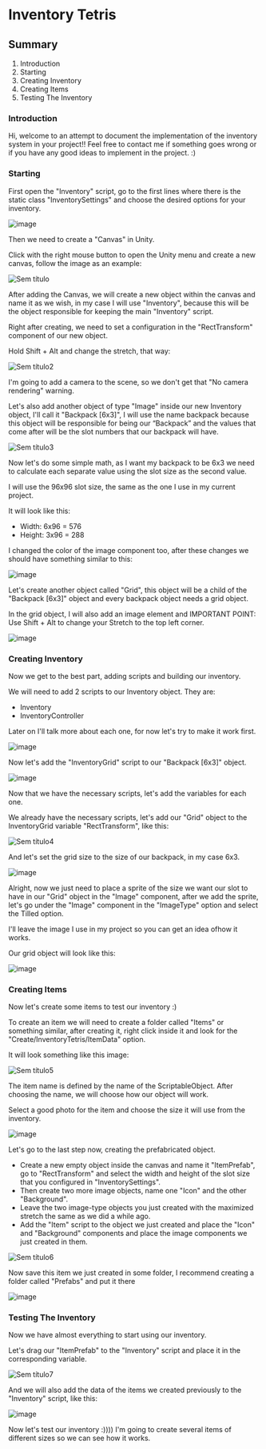 <h1>Inventory Tetris</h1>

<h2>Summary</h2>
<ol>
<li>Introduction</li>
<li>Starting</li>
<li>Creating Inventory</li>
<li>Creating Items</li>
<li>Testing The Inventory</li>
</ol>

<h3>Introduction</h3>
<p>
Hi, welcome to an attempt to document the implementation of the
inventory system in your project!!
Feel free to contact me if something goes wrong or if you have any good
ideas to implement in the project. :)
</p>

<h3>Starting</h3>
<p> 

First open the "Inventory" script, go to the first lines where there is the static class "InventorySettings" and choose the desired options for your inventory.
<p> 

![image](https://github.com/DavidSouzaLD/InventoryTetris-Unity/assets/100738882/f85f3490-cd7d-4a33-8094-cba7cd4c8e6d)


<p>
Then we need to create a "Canvas" in Unity.

Click with the right mouse button to open the Unity menu and create a new canvas, follow the image as an example:
</p>

![Sem título](https://github.com/DavidSouzaLD/InventoryTetris-Unity/assets/100738882/121cf6b8-c0b7-4e81-a663-59681a91533f)
<p> 
After adding the Canvas, we will create a new object within the canvas and name it as we wish, in my case I will use "Inventory", because this will be the object responsible for keeping the main "Inventory" script.

Right after creating, we need to set a configuration in the "RectTransform" component of our new object.

Hold Shift + Alt and change the stretch, that way:
</p>

![Sem título2](https://github.com/DavidSouzaLD/InventoryTetris-Unity/assets/100738882/cb9c55f3-1242-460f-aa3f-c2e48dc6cee1)

<p>
I'm going to add a camera to the scene, so we don't get that "No camera rendering" warning.

Let's also add another object of type "Image" inside our new Inventory object, I'll call it "Backpack [6x3]",
I will use the name backpack because this object will be responsible for being our “Backpack” and the values ​​that come after will be the slot numbers that our backpack will have.
</p>

![Sem título3](https://github.com/DavidSouzaLD/InventoryTetris-Unity/assets/100738882/427f4d34-9177-4af3-82cf-c164ecd424e8)

<p>
Now let's do some simple math, as I want my backpack to be 6x3 we need to calculate each separate value using the slot size as the second value.
</p>

<p>
I will use the 96x96 slot size, the same as the one I use in my current project.

It will look like this:
<ul>
<li>Width: 6x96 = 576</li>
<li>Height: 3x96 = 288</li>
</ul>

I changed the color of the image component too, after these changes we should have something similar to this:
</p>

![image](https://github.com/DavidSouzaLD/InventoryTetris-Unity/assets/100738882/8a3706ec-84c8-42d4-88a3-17902d003de9)

<p>
Let's create another object called "Grid", this object will be a child of the "Backpack [6x3]" object and every backpack object needs a grid object.

In the grid object, I will also add an image element and IMPORTANT POINT:
Use Shift + Alt to change your Stretch to the top left corner.
</p>

![image](https://github.com/DavidSouzaLD/InventoryTetris-Unity/assets/100738882/aedce17d-7616-46ed-83c5-5be4de97a891)

<h3>Creating Inventory</h3>
<p>
Now we get to the best part, adding scripts and building our inventory.

We will need to add 2 scripts to our Inventory object.
They are:

<ul>
<li>Inventory</li>
<li>InventoryController</li>
</ul>

Later on I'll talk more about each one, for now let's try to make it work first.
</p>

![image](https://github.com/DavidSouzaLD/InventoryTetris-Unity/assets/100738882/03d01a58-4eac-4944-a2b1-f474ae568345)

<p>
Now let's add the "InventoryGrid" script to our "Backpack [6x3]" object.
</p>

![image](https://github.com/DavidSouzaLD/InventoryTetris-Unity/assets/100738882/c10e2f9b-c597-47db-b446-b4b0ad60aff4)

<p>
Now that we have the necessary scripts, let's add the variables for each one.

We already have the necessary scripts, let's add our "Grid" object to the InventoryGrid variable "RectTransform", like this:
</p>

![Sem título4](https://github.com/DavidSouzaLD/InventoryTetris-Unity/assets/100738882/4071416c-31ea-4042-8008-6596c6b36716)

<p>
And let's set the grid size to the size of our backpack, in my case 6x3.
</p>

![image](https://github.com/DavidSouzaLD/InventoryTetris-Unity/assets/100738882/84649d65-76e2-45e2-b469-5e0a8fa59fed)

<p>
Alright, now we just need to place a sprite of the size we want our slot to have in our "Grid" object in the "Image" component, after we add the sprite, let's go under the "Image" component in the "ImageType" option and select the Tilled option.

I'll leave the image I use in my project so you can get an idea of ​​how it works.
</p>

<p>
Our grid object will look like this:
</p>

![image](https://github.com/DavidSouzaLD/InventoryTetris-Unity/assets/100738882/a656a012-e3fd-405b-ab52-ca6743d436b6)

<h3>Creating Items</h3>
<p>
Now let's create some items to test our inventory :)

To create an item we will need to create a folder called "Items" or something similar, after creating it, right click inside it and look for the "Create/InventoryTetris/ItemData" option.

It will look something like this image:
</p>

![Sem título5](https://github.com/DavidSouzaLD/InventoryTetris-Unity/assets/100738882/e16f2eed-1a5d-473e-ba0f-d4690af52046)

<p>
The item name is defined by the name of the ScriptableObject. After choosing the name, we will choose how our object will work.

Select a good photo for the item and choose the size it will use from the inventory.
</p>

![image](https://github.com/DavidSouzaLD/InventoryTetris-Unity/assets/100738882/c8cb2bdf-93fc-47a1-8432-49d616cdb09d)

<p>
Let's go to the last step now, creating the prefabricated object.

<ul>
<li>Create a new empty object inside the canvas and name it "ItemPrefab", go to "RectTransform" and select the width and height of the slot size that you configured in "InventorySettings".</li>
<li>Then create two more image objects, name one "Icon" and the other "Background".</li>
<li>Leave the two image-type objects you just created with the maximized stretch the same as we did a while ago.</li>
<li>Add the "Item" script to the object we just created and place the "Icon" and "Background" components and place the image components we just created in them.</li>
</ul>

</p>

![Sem título6](https://github.com/DavidSouzaLD/InventoryTetris-Unity/assets/100738882/67ea93b7-f2af-4b02-a92a-c6d140f14bc6)

<p>
Now save this item we just created in some folder, I recommend creating a folder called "Prefabs" and put it there
</p>

![image](https://github.com/DavidSouzaLD/InventoryTetris-Unity/assets/100738882/1b44ce83-23d1-4734-b77a-dbccfed92c91)

<h3>Testing The Inventory</h3>
<p>
  Now we have almost everything to start using our inventory.

  Let's drag our "ItemPrefab" to the "Inventory" script and place it in the corresponding variable.
</p>

![Sem título7](https://github.com/DavidSouzaLD/InventoryTetris-Unity/assets/100738882/f520dbef-3243-474f-9d5f-1d63812ea5bc)

<p>
And we will also add the data of the items we created previously to the "Inventory" script, like this:
</p>

![image](https://github.com/DavidSouzaLD/InventoryTetris-Unity/assets/100738882/a5ec33e7-0d1a-4bee-9627-c10f4012d492)

Now let's test our inventory :))))
I'm going to create several items of different sizes so we can see how it works.
